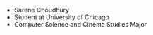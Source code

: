 - Sarene Choudhury
- Student at University of Chicago
- Computer Science and Cinema Studies Major

<!---
sarenechoudhury/sarenechoudhury is a ✨ special ✨ repository because its `README.md` (this file) appears on your GitHub profile.
You can click the Preview link to take a look at your changes.
--->
